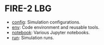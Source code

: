 # FIRE-2 LBG

- [config](config): Simulation configurations.
- [env](env): Code environment and reusable tools.
- [notebook](notebook): Various Jupyter notebooks.
- [run](run): Simulation runs.
